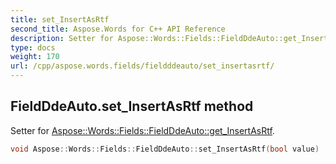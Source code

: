 ```yaml
---
title: set_InsertAsRtf
second_title: Aspose.Words for C++ API Reference
description: Setter for Aspose::Words::Fields::FieldDdeAuto::get_InsertAsRtf. 
type: docs
weight: 170
url: /cpp/aspose.words.fields/fieldddeauto/set_insertasrtf/
---
```

## FieldDdeAuto.set_InsertAsRtf method


Setter for [Aspose::Words::Fields::FieldDdeAuto::get_InsertAsRtf](../get_insertasrtf/).

```cpp
void Aspose::Words::Fields::FieldDdeAuto::set_InsertAsRtf(bool value)
```

